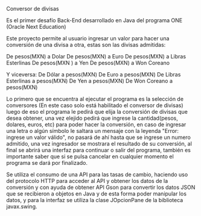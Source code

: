 Conversor de divisas

Es el primer desafío Back-End desarrollado en Java del programa ONE (Oracle Next Education)

Este proyecto permite al usuario ingresar un valor para hacer una conversión de una divisa a otra, estas son las divisas admitidas: 

De pesos(MXN) a Dolar De pesos(MXN) a Euro De pesos(MXN) a Libras Esterlinas De pesos(MXN ) a Yen De pesos(MXN) a Won Coreano

Y viceversa: De Dólar a pesos(MXN) De Euro a pesos(MXN) De Libras Esterlinas a pesos(MXN) De Yen a pesos(MXN) De Won Coreano a pesos(MXN)

Lo primero que se encuentra al ejecutar el programa es la selección de conversores (En este caso solo está habilitado el conversor de divisas) luego de eso el programa le pedirá que elija la conversión de divisas que desea obtener, una vez elejido pedirá que ingrese la cantidad(pesos, dolares, euros, etc) para poder hacer la conversión, en caso de ingresar una letra o algún símbolo le saltara un mensaje con la leyenda "Error: ingrese un valor válido", no pasará de ahí hasta que se ingrese un numero admitido, una vez ingresador se mostrara el resultado de su conversión, al final se abrirá una interfaz para continuar o salir del programa, también es importante saber que si se pulsa cancelar en cualquier momento el programa se dará por finalizado.

Se utiliza el consumo de una API para las tasas de cambio, haciendo uso del protocolo HTTP para acceder al API y obtener los datos de la conversión y con ayuda de obtener API Gson para convertir los datos JSON que se recibieron a objetos en Java y de esta forma poder manipular los datos, y para la interfaz se utiliza la clase JOpcionPane de la biblioteca javax.swing.
